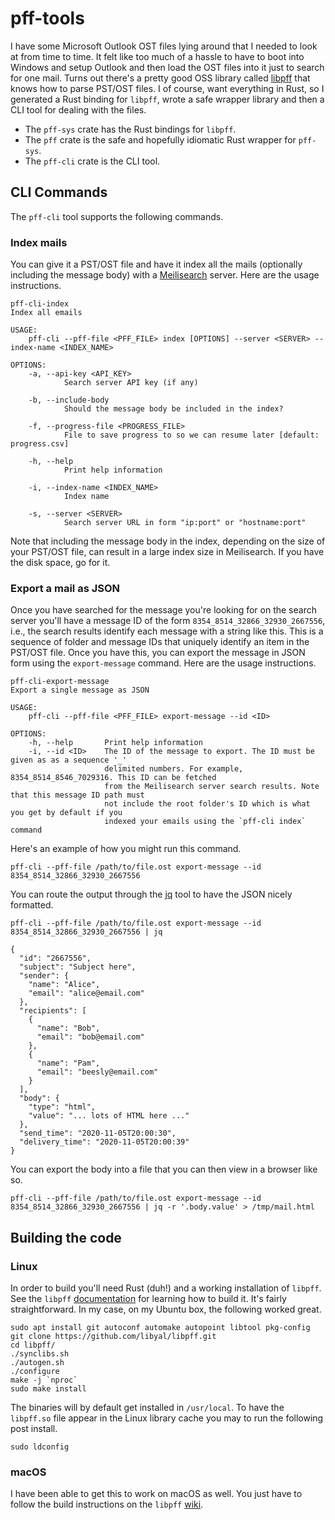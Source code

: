 # pff-tools

I have some Microsoft Outlook OST files lying around that I needed to look at
from time to time. It felt like too much of a hassle to have to boot into
Windows and setup Outlook and then load the OST files into it just to search
for one mail. Turns out there's a pretty good OSS library called [libpff](https://github.com/libyal/libpff) that knows how to parse PST/OST files. I of course, want everything
in Rust, so I generated a Rust binding for `libpff`, wrote a safe wrapper library
and then a CLI tool for dealing with the files.

-   The `pff-sys` crate has the Rust bindings for `libpff`.
-   The `pff` crate is the safe and hopefully idiomatic Rust wrapper for `pff-sys`.
-   The `pff-cli` crate is the CLI tool.

## CLI Commands

The `pff-cli` tool supports the following commands.

### Index mails

You can give it a PST/OST file and have it index all the mails (optionally
including the message body) with a [Meilisearch](https://www.meilisearch.com/)
server. Here are the usage instructions.

```
pff-cli-index
Index all emails

USAGE:
    pff-cli --pff-file <PFF_FILE> index [OPTIONS] --server <SERVER> --index-name <INDEX_NAME>

OPTIONS:
    -a, --api-key <API_KEY>
            Search server API key (if any)

    -b, --include-body
            Should the message body be included in the index?

    -f, --progress-file <PROGRESS_FILE>
            File to save progress to so we can resume later [default: progress.csv]

    -h, --help
            Print help information

    -i, --index-name <INDEX_NAME>
            Index name

    -s, --server <SERVER>
            Search server URL in form "ip:port" or "hostname:port"

```

Note that including the message body in the index, depending on the size of your
PST/OST file, can result in a large index size in Meilisearch. If you have the
disk space, go for it.

### Export a mail as JSON

Once you have searched for the message you're looking for on the search server
you'll have a message ID of the form `8354_8514_32866_32930_2667556`, i.e., the
search results identify each message with a string like this. This is a sequence
of folder and message IDs that uniquely identify an item in the PST/OST file.
Once you have this, you can export the message in JSON form using the `export-message`
command. Here are the usage instructions.

```
pff-cli-export-message
Export a single message as JSON

USAGE:
    pff-cli --pff-file <PFF_FILE> export-message --id <ID>

OPTIONS:
    -h, --help       Print help information
    -i, --id <ID>    The ID of the message to export. The ID must be given as as a sequence '_'
                     delimited numbers. For example, 8354_8514_8546_7029316. This ID can be fetched
                     from the Meilisearch server search results. Note that this message ID path must
                     not include the root folder's ID which is what you get by default if you
                     indexed your emails using the `pff-cli index` command

```

Here's an example of how you might run this command.

```shell
pff-cli --pff-file /path/to/file.ost export-message --id 8354_8514_32866_32930_2667556
```

You can route the output through the [jq](https://stedolan.github.io/jq/) tool to
have the JSON nicely formatted.

```shell
pff-cli --pff-file /path/to/file.ost export-message --id 8354_8514_32866_32930_2667556 | jq

{
  "id": "2667556",
  "subject": "Subject here",
  "sender": {
    "name": "Alice",
    "email": "alice@email.com"
  },
  "recipients": [
    {
      "name": "Bob",
      "email": "bob@email.com"
    },
    {
      "name": "Pam",
      "email": "beesly@email.com"
    }
  ],
  "body": {
    "type": "html",
    "value": "... lots of HTML here ..."
  },
  "send_time": "2020-11-05T20:00:30",
  "delivery_time": "2020-11-05T20:00:39"
}
```

You can export the body into a file that you can then view in a browser like so.

```
pff-cli --pff-file /path/to/file.ost export-message --id 8354_8514_32866_32930_2667556 | jq -r '.body.value' > /tmp/mail.html
```

## Building the code

### Linux

In order to build you'll need Rust (duh!) and a working installation of `libpff`.
See the `libpff` [documentation](https://github.com/libyal/libpff/wiki/Building)
for learning how to build it. It's fairly straightforward. In my case, on my
Ubuntu box, the following worked great.

```shell
sudo apt install git autoconf automake autopoint libtool pkg-config
git clone https://github.com/libyal/libpff.git
cd libpff/
./synclibs.sh
./autogen.sh
./configure
make -j `nproc`
sudo make install
```

The binaries will by default get installed in `/usr/local`. To have the `libpff.so`
file appear in the Linux library cache you may to run the following post install.

```shell
sudo ldconfig
```

### macOS

I have been able to get this to work on macOS as well. You just have to follow
the build instructions on the `libpff` [wiki](https://github.com/libyal/libpff/wiki/Building).

